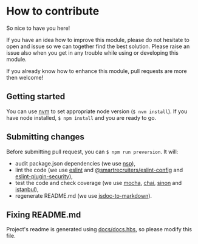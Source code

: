 # How to contribute

So nice to have you here! 

If you have an idea how to improve this module, please do not hesitate to open and issue so we can together find the
best solution. Please raise an issue also when you get in any trouble while using or developing this module.

If you already know how to enhance this module, pull requests are more then welcome!

## Getting started

You can use [nvm](https://github.com/creationix/nvm) to set appropriate node version (`$ nvm install`).
If you have node installed, `$ npm install` and you are ready to go.

## Submitting changes

Before submitting pull request, you can `$ npm run preversion`. It will:

 * audit package.json dependencies (we use [nsp](https://nodesecurity.io/)),
 * lint the code (we use [eslint](https://eslint.org/) and [@smartrecruiters/eslint-config](https://www.npmjs.com/package/@smartrecruiters/eslint-config) and [eslint-plugin-security](https://github.com/nodesecurity/eslint-plugin-security)),
 * test the code and check coverage (we use [mocha](https://mochajs.org/), [chai](http://www.chaijs.com/api/bdd/), [sinon](http://sinonjs.org/) and [istanbul](https://istanbul.js.org/)),
 * regenerate README.md (we use [jsdoc-to-markdown](https://www.npmjs.com/package/jsdoc-to-markdown)).

## Fixing README.md

Project's readme is generated using [docs/docs.hbs](docs/docs.hbs), so please modify this file.
